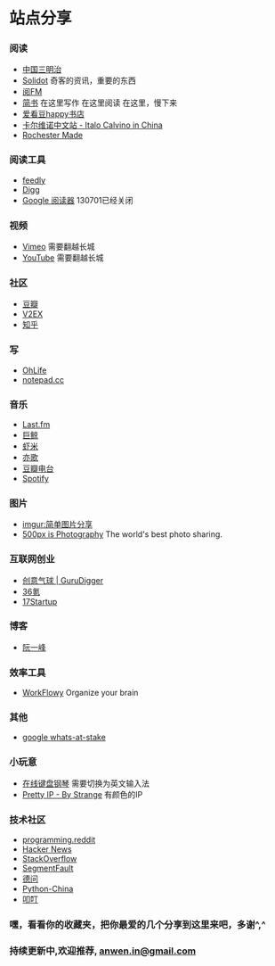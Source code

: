 站点分享
========


### 阅读
- [中国三明治](http://www.china30s.com/)
- [Solidot](http://www.solidot.org/) 奇客的资讯，重要的东西
- [阅FM](http://yue.fm/)
- [简书](http://jianshu.io/) 在这里写作 在这里阅读 在这里，慢下来
- [爱看豆happy书店](http://ikandou.com/)
- [卡尔维诺中文站 - Italo Calvino in China](http://www.ruanyifeng.com/calvino/)
- [Rochester Made](http://rochestermade.com/) 

### 阅读工具
- [feedly](http://cloud.feedly.com/)
- [Digg](http://digg.com/)
- [Google 阅读器](https://www.google.com/reader/)  130701已经关闭

### 视频
- [Vimeo](http://vimeo.com/)  需要翻越长城
- [YouTube](https://www.youtube.com/)  需要翻越长城

### 社区
- [豆瓣](http://www.douban.com/) 
- [V2EX](http://www.v2ex.com/  "创意工作者们的社区") 
- [知乎](http://www.zhihu.com/ )

### 写
- [OhLife](http://ohlife.com/ "OhLife helps you remember what's happened in your life")
- [notepad.cc](http://notepad.cc/) 

### 音乐
- [Last.fm](http://cn.last.fm/ )
- [巨鲸](http://www.top100.cn/ )
- [虾米](http://www.xiami.com/ )
- [亦歌](http://www.1g1g.com/ )
- [豆瓣电台](http://douban.fm/ )
- [Spotify](http://www.spotify.com/us/ "A world of music")

### 图片
- [imgur:简单图片分享](http://imgur.com/ "the simple image sharer")
- [500px is Photography](http://500px.com/)  The world's best photo sharing.

### 互联网创业
- [创意气球 | GuruDigger](http://gurudigger.com/)
- [36氪](http://www.36kr.com/ "关注互联网创业") 
- [17Startup](http://www.17startup.com/ "让创业不再孤单") 

### 博客
- [阮一峰](http://www.ruanyifeng.com/home.html )

### 效率工具
- [WorkFlowy](https://workflowy.com/)  Organize your brain

### 其他
- [google whats-at-stake](https://www.google.com/intl/zh-CN/takeaction/whats-at-stake/)

### 小玩意
- [在线键盘钢琴](http://zythum.free.bg/Piano/)  需要切换为英文输入法
- [Pretty IP - By Strange](http://prettyip.meetstrange.com/)  有颜色的IP

### 技术社区
- [programming.reddit](http://www.reddit.com/r/programming/ )
- [Hacker News](http://news.ycombinator.com/ )
- [StackOverflow](http://stackoverflow.com )
- [SegmentFault](http://segmentfault.com )
- [德问]( http://www.dewen.org "Wiki协作与CC版权：构建高质量的专业开源知识库")
- [Python-China](http://python-china.org/ ) 
- [叩叮](http://codinn.com/  "联结开发者") 

### 嘿，看看你的收藏夹，把你最爱的几个分享到这里来吧，多谢^,^

### 持续更新中,欢迎推荐, anwen.in@gmail.com
